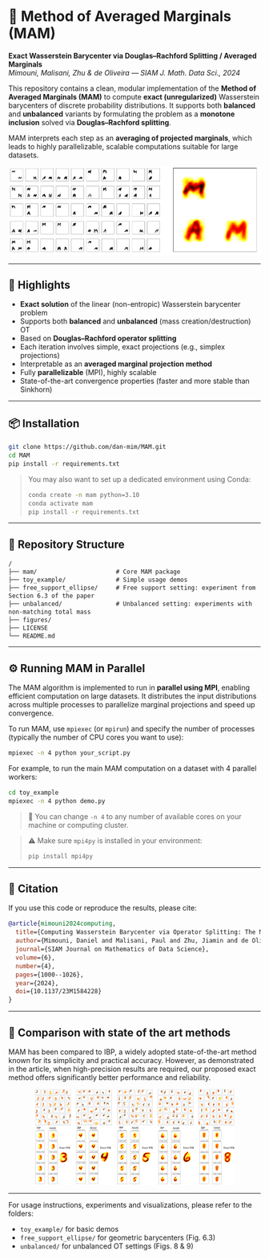 
# 🔷 Method of Averaged Marginals (MAM)

**Exact Wasserstein Barycenter via Douglas–Rachford Splitting / Averaged Marginals**  
*Mimouni, Malisani, Zhu & de Oliveira — SIAM J. Math. Data Sci., 2024*

This repository contains a clean, modular implementation of the **Method of Averaged Marginals (MAM)** to compute **exact (unregularized)** Wasserstein barycenters of discrete probability distributions. It supports both **balanced** and **unbalanced** variants by formulating the problem as a **monotone inclusion** solved via **Douglas–Rachford splitting**.

MAM interprets each step as an **averaging of projected marginals**, which leads to highly parallelizable, scalable computations suitable for large datasets.

<p align="center">
  <img src="unbalanced/figures/UWB_MAM_ill.PNG" width="1000"/>
</p>

---

## 🚀 Highlights

- **Exact solution** of the linear (non-entropic) Wasserstein barycenter problem
- Supports both **balanced** and **unbalanced** (mass creation/destruction) OT
- Based on **Douglas–Rachford operator splitting**
- Each iteration involves simple, exact projections (e.g., simplex projections)
- Interpretable as an **averaged marginal projection method**
- Fully **parallelizable** (MPI), highly scalable
- State-of-the-art convergence properties (faster and more stable than Sinkhorn)

---

## 📦 Installation

```bash
git clone https://github.com/dan-mim/MAM.git
cd MAM
pip install -r requirements.txt
```

> You may also want to set up a dedicated environment using Conda:
> ```bash
> conda create -n mam python=3.10
> conda activate mam
> pip install -r requirements.txt
> ```

---
## 📁 Repository Structure

```
/
├── mam/                      # Core MAM package
├── toy_example/              # Simple usage demos
├── free_support_ellipse/     # Free support setting: experiment from Section 6.3 of the paper
├── unbalanced/               # Unbalanced setting: experiments with non-matching total mass
├── figures/                  
├── LICENSE
└── README.md
```

---


## ⚙️ Running MAM in Parallel

The MAM algorithm is implemented to run in **parallel using MPI**, enabling efficient computation on large datasets. It distributes the input distributions across multiple processes to parallelize marginal projections and speed up convergence.

To run MAM, use `mpiexec` (or `mpirun`) and specify the number of processes (typically the number of CPU cores you want to use):

```bash
mpiexec -n 4 python your_script.py
```

For example, to run the main MAM computation on a dataset with 4 parallel workers:

```bash
cd toy_example
mpiexec -n 4 python demo.py
```

> 🔁 You can change `-n 4` to any number of available cores on your machine or computing cluster.

> ⚠️ Make sure `mpi4py` is installed in your environment:
> ```bash
> pip install mpi4py
> ```

---  


## 📘 Citation

If you use this code or reproduce the results, please cite:

```bibtex
@article{mimouni2024computing,
  title={Computing Wasserstein Barycenter via Operator Splitting: The Method of Averaged Marginals},
  author={Mimouni, Daniel and Malisani, Paul and Zhu, Jiamin and de Oliveira, Welington},
  journal={SIAM Journal on Mathematics of Data Science},
  volume={6},
  number={4},
  pages={1000--1026},
  year={2024},
  doi={10.1137/23M1584228}
}
```
---

## 🚀 Comparison with state of the art methods

MAM has been compared to IBP, a widely adopted state-of-the-art method known for its simplicity and practical accuracy. However, as demonstrated in the article, when high-precision results are required, our proposed exact method offers significantly better performance and reliability.

<p align="center">
  <img src="toy_examples/figures/qualitative.PNG" width="400"/>
</p>

---

For usage instructions, experiments and visualizations, please refer to the folders:
- `toy_example/` for basic demos
- `free_support_ellipse/` for geometric barycenters (Fig. 6.3)
- `unbalanced/` for unbalanced OT settings (Figs. 8 & 9)
